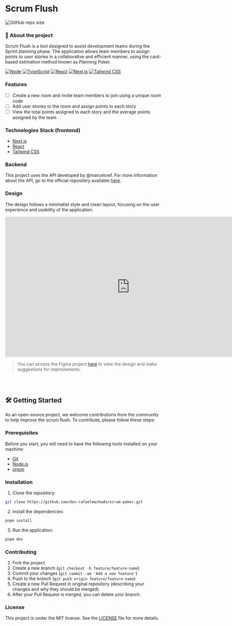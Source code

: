 # Scrum Flush
![GitHub repo size](https://img.shields.io/github/repo-size/dev-rafaelmachado/scrum-poker?style=for-the-badge)

### 🚀 About the project 
Scrum Flush is a tool designed to assist development teams during the Sprint planning phase. The application allows team members to assign points to user stories in a collaborative and efficient manner, using the card-based estimation method known as Planning Poker.

[![Node](https://img.shields.io/badge/Node.js-43853D?style=for-the-badge&logo=node.js&logoColor=white)](https://nodejs.org/en/)
[![TypeScript](https://img.shields.io/badge/TypeScript-007ACC?style=for-the-badge&logo=typescript&logoColor=white)](https://www.typescriptlang.org/)
[![React](https://img.shields.io/badge/React-20232A?style=for-the-badge&logo=react&logoColor=61DAFB)](https://pt-br.reactjs.org/)
[![Next.js](https://img.shields.io/badge/next.js-000000?style=for-the-badge&logo=nextdotjs&logoColor=white)](https://nextjs.org/)
[![Tailwind CSS](https://img.shields.io/badge/Tailwind_CSS-38B2AC?style=for-the-badge&logo=tailwind-css&logoColor=white)](https://tailwindcss.com/)

### Features
- [ ] Create a new room and invite team members to join using a unique room code
- [ ] Add user stories to the room and assign points to each story
- [ ] View the total points assigned to each story and the average points assigned by the team

### Technologies Stack (frontend)
- [Next.js](https://nextjs.org/)
- [React](https://reactjs.org/)
- [Tailwind CSS](https://tailwindcss.com/)
    
### Backend
This project uses the API developed by @marcelowf. For more information about the API, go to the official repository available [here](https://github.com/marcelowf/Scrum-Poker-API).

### Design
The design follows a minimalist style and clean layout, focusing on the user experience and usability of the application. 

<iframe style="border: 1px solid rgba(0, 0, 0, 0.1);" width="800" height="450" src="https://www.figma.com/embed?embed_host=share&url=https%3A%2F%2Fwww.figma.com%2Fdesign%2FDH5zyxT75Yd2m7kGv5O92V%2FScrum-Flush%3Fnode-id%3D0-1%26t%3Dd8TrewZQuTxvRi33-1" allowfullscreen></iframe>

> You can access the Figma project [here](https://www.figma.com/design/DH5zyxT75Yd2m7kGv5O92V/Scrum-Flush?node-id=0-1&t=d8TrewZQuTxvRi33-1) to view the design and make suggestions for improvements.

</br>
</br>

## 🛠️ Getting Started
As an open-source project, we welcome contributions from the community to help improve the scrum flush. To contribute, please follow these steps:

### Prerequisites
Before you start, you will need to have the following tools installed on your machine:
- [Git](https://git-scm.com)
- [Node.js](https://nodejs.org/en/)
- [pnpm](https://pnpm.io/)

### Installation
1. Clone the repository:
```bash
git clone https://github.com/dev-rafaelmachado/scrum-poker.git
```

2. Install the dependencies:
```bash
pnpm install
```

3. Run the application:
```bash
pnpm dev
```

### Contributing
1. Fork the project
2. Create a new branch (`git checkout -b feature/feature-name`)
3. Commit your changes (`git commit -am 'Add a new feature'`)
4. Push to the branch (`git push origin feature/feature-name`)
5. Create a new Pull Request in original repository (describing your changes and why they should be merged).
6. After your Pull Request is merged, you can delete your branch.

### License
This project is under the MIT license. See the [LICENSE](LICENSE.md) file for more details.